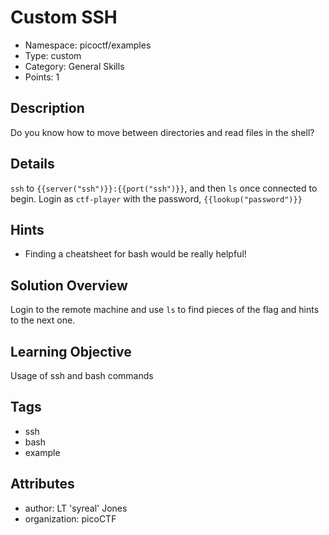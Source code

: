 # Custom SSH

- Namespace: picoctf/examples
- Type: custom
- Category: General Skills
- Points: 1

## Description

Do you know how to move between directories and read files in the shell?

## Details
`ssh` to `{{server("ssh")}}:{{port("ssh")}}`, and then `ls` once connected to 
begin. Login as `ctf-player` with the password, `{{lookup("password")}}`

## Hints

- Finding a cheatsheet for bash would be really helpful!

## Solution Overview

Login to the remote machine and use `ls` to find pieces of the flag and hints
to the next one.

## Learning Objective

Usage of ssh and bash commands

## Tags

- ssh
- bash
- example

## Attributes

- author: LT 'syreal' Jones
- organization: picoCTF
